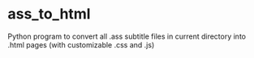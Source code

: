 # ass_to_html
 Python program to convert all .ass subtitle files in current directory into .html pages (with customizable .css and .js) 
